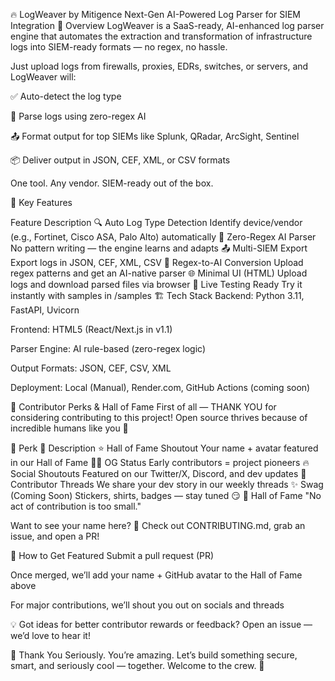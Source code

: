 🔥 LogWeaver by Mitigence
Next-Gen AI-Powered Log Parser for SIEM Integration
🚀 Overview
LogWeaver is a SaaS-ready, AI-enhanced log parser engine that automates the extraction and transformation of infrastructure logs into SIEM-ready formats — no regex, no hassle.

Just upload logs from firewalls, proxies, EDRs, switches, or servers, and LogWeaver will:

✅ Auto-detect the log type

🧠 Parse logs using zero-regex AI

📤 Format output for top SIEMs like Splunk, QRadar, ArcSight, Sentinel

📦 Deliver output in JSON, CEF, XML, or CSV formats

One tool. Any vendor. SIEM-ready out of the box.

🧠 Key Features

Feature	Description
🔍 Auto Log Type Detection	Identify device/vendor (e.g., Fortinet, Cisco ASA, Palo Alto) automatically
🧠 Zero-Regex AI Parser	No pattern writing — the engine learns and adapts
📤 Multi-SIEM Export	Export logs in JSON, CEF, XML, CSV
🔁 Regex-to-AI Conversion	Upload regex patterns and get an AI-native parser
🌐 Minimal UI (HTML)	Upload logs and download parsed files via browser
🧪 Live Testing Ready	Try it instantly with samples in /samples
🏗️ Tech Stack
Backend: Python 3.11, FastAPI, Uvicorn

Frontend: HTML5 (React/Next.js in v1.1)

Parser Engine: AI rule-based (zero-regex logic)

Output Formats: JSON, CEF, CSV, XML

Deployment: Local (Manual), Render.com, GitHub Actions (coming soon)

🌟 Contributor Perks & Hall of Fame
First of all — THANK YOU for considering contributing to this project!
Open source thrives because of incredible humans like you 💛


🎁 Perk	💬 Description
⭐ Hall of Fame Shoutout	Your name + avatar featured in our Hall of Fame
🧙‍♂️ OG Status	Early contributors = project pioneers
🔥 Social Shoutouts	Featured on our Twitter/X, Discord, and dev updates
🧵 Contributor Threads	We share your dev story in our weekly threads
✨ Swag (Coming Soon)	Stickers, shirts, badges — stay tuned 😏
💖 Hall of Fame
"No act of contribution is too small."

<!-- ALL-CONTRIBUTORS-LIST:START - Do not remove or modify this section --> <!-- ALL-CONTRIBUTORS-LIST:END -->
Want to see your name here?
📌 Check out CONTRIBUTING.md, grab an issue, and open a PR!

🚀 How to Get Featured
Submit a pull request (PR)

Once merged, we’ll add your name + GitHub avatar to the Hall of Fame above

For major contributions, we’ll shout you out on socials and threads

💡 Got ideas for better contributor rewards or feedback?
Open an issue — we’d love to hear it!

🙌 Thank You
Seriously. You’re amazing.
Let’s build something secure, smart, and seriously cool — together.
Welcome to the crew. 🚀